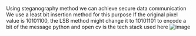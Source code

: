 Using steganography method we can achieve secure data communication
We use a least bit insertion method for this purpose
If the original pixel value is 10101100, the LSB method might change it to 10101101 to encode a bit of the message
python and open cv is the tech stack used here
![image](https://github.com/user-attachments/assets/d3de4893-e5fe-4ec8-afc0-f08d27a5079e)
